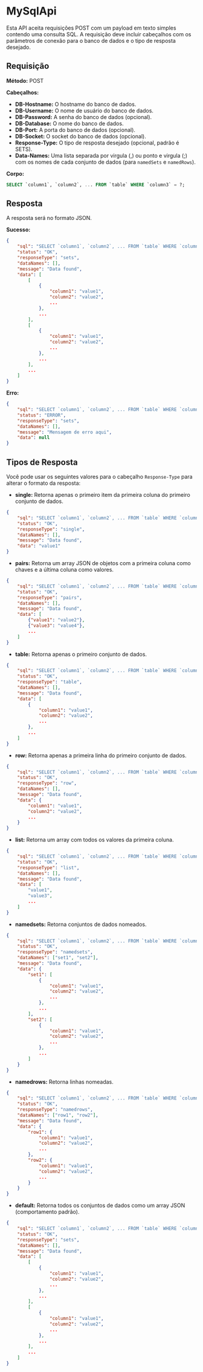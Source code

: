 # MySqlApi

Esta API aceita requisições POST com um payload em texto simples contendo uma consulta SQL. A requisição deve incluir cabeçalhos com os parâmetros de conexão para o banco de dados e o tipo de resposta desejado.

## Requisição

**Método:** POST

**Cabeçalhos:**
- **DB-Hostname:** O hostname do banco de dados.
- **DB-Username:** O nome de usuário do banco de dados.
- **DB-Password:** A senha do banco de dados (opcional).
- **DB-Database:** O nome do banco de dados.
- **DB-Port:** A porta do banco de dados (opcional).
- **DB-Socket:** O socket do banco de dados (opcional).
- **Response-Type:** O tipo de resposta desejado (opcional, padrão é SETS).
- **Data-Names:** Uma lista separada por virgula (,) ou ponto e virgula (;) com os nomes de cada conjunto de dados (para `namedSets` e `namedRows`).

 

**Corpo:**
```sql
SELECT `column1`, `column2`, ... FROM `table` WHERE `column3` = ?;
```

## Resposta

A resposta será no formato JSON.

**Sucesso:**
```json
{
    "sql": "SELECT `column1`, `column2`, ... FROM `table` WHERE `column3` = ?;",
    "status": "OK",
    "responseType": "sets",
    "dataNames": [],
    "message": "Data found",
    "data": [
        [
            {
                "column1": "value1",
                "column2": "value2",
                ...
            },
            ...
        ],
        [
            {
                "column1": "value1",
                "column2": "value2",
                ...
            },
            ...
        ],
        ...
    ]
}
```

**Erro:**
```json
{
    "sql": "SELECT `column1`, `column2`, ... FROM `table` WHERE `column3` = ?;",
    "status": "ERROR",
    "responseType": "sets",
    "dataNames": [],
    "message": "Mensagem de erro aqui",
    "data": null
}
```

## Tipos de Resposta

Você pode usar os seguintes valores para o cabeçalho `Response-Type` para alterar o formato da resposta:

- **single:** Retorna apenas o primeiro item da primeira coluna do primeiro conjunto de dados.
```json
{
    "sql": "SELECT `column1`, `column2`, ... FROM `table` WHERE `column3` = ?;",
    "status": "OK",
    "responseType": "single",
    "dataNames": [],
    "message": "Data found",
    "data": "value1"
}
```

- **pairs:** Retorna um array JSON de objetos com a primeira coluna como chaves e a última coluna como valores.
```json
{
    "sql": "SELECT `column1`, `column2`, ... FROM `table` WHERE `column3` = ?;",
    "status": "OK",
    "responseType": "pairs",
    "dataNames": [],
    "message": "Data found",
    "data": [
        {"value1": "value2"},
        {"value3": "value4"},
        ...
    ]
}
```

- **table:** Retorna apenas o primeiro conjunto de dados.
```json
{
    "sql": "SELECT `column1`, `column2`, ... FROM `table` WHERE `column3` = ?;",
    "status": "OK",
    "responseType": "table",
    "dataNames": [],
    "message": "Data found",
    "data": [
        {
            "column1": "value1",
            "column2": "value2",
            ...
        },
        ...
    ]
}
```

- **row:** Retorna apenas a primeira linha do primeiro conjunto de dados.
```json
{
    "sql": "SELECT `column1`, `column2`, ... FROM `table` WHERE `column3` = ?;",
    "status": "OK",
    "responseType": "row",
    "dataNames": [],
    "message": "Data found",
    "data": {
        "column1": "value1",
        "column2": "value2",
        ...
    }
}
```

- **list:** Retorna um array com todos os valores da primeira coluna.
```json
{
    "sql": "SELECT `column1`, `column2`, ... FROM `table` WHERE `column3` = ?;",
    "status": "OK",
    "responseType": "list",
    "dataNames": [],
    "message": "Data found",
    "data": [
        "value1",
        "value3",
        ...
    ]
}
```
- **namedsets:** Retorna conjuntos de dados nomeados.
```json
{
    "sql": "SELECT `column1`, `column2`, ... FROM `table` WHERE `column3` = ?;",
    "status": "OK",
    "responseType": "namedsets",
    "dataNames": ["set1", "set2"],
    "message": "Data found",
    "data": {
        "set1": [
            {
                "column1": "value1",
                "column2": "value2",
                ...
            },
            ...
        ],
        "set2": [
            {
                "column1": "value1",
                "column2": "value2",
                ...
            },
            ...
        ]
    }
}
```

- **namedrows:** Retorna linhas nomeadas.
```json
{
    "sql": "SELECT `column1`, `column2`, ... FROM `table` WHERE `column3` = ?;",
    "status": "OK",
    "responseType": "namedrows",
    "dataNames": ["row1", "row2"],
    "message": "Data found",
    "data": {
        "row1": {
            "column1": "value1",
            "column2": "value2",
            ...
        },
        "row2": {
            "column1": "value1",
            "column2": "value2",
            ...
        }
    }
}
```

- **default:** Retorna todos os conjuntos de dados como um array JSON (comportamento padrão).
```json
{
    "sql": "SELECT `column1`, `column2`, ... FROM `table` WHERE `column3` = ?;",
    "status": "OK",
    "responseType": "sets",
    "dataNames": [],
    "message": "Data found",
    "data": [
        [
            {
                "column1": "value1",
                "column2": "value2",
                ...
            },
            ...
        ],
        [
            {
                "column1": "value1",
                "column2": "value2",
                ...
            },
            ...
        ],
        ...
    ]
}
```
